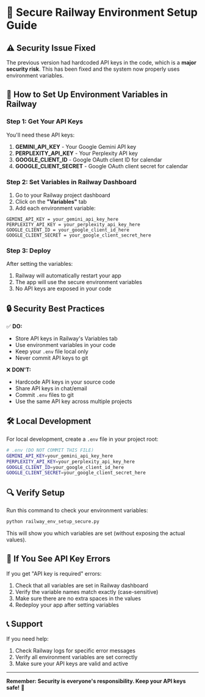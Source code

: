 # 🔐 Secure Railway Environment Setup Guide

## ⚠️ Security Issue Fixed

The previous version had hardcoded API keys in the code, which is a **major security risk**. This has been fixed and the system now properly uses environment variables.

## 🚀 How to Set Up Environment Variables in Railway

### Step 1: Get Your API Keys

You'll need these API keys:

1. **GEMINI_API_KEY** - Your Google Gemini API key
2. **PERPLEXITY_API_KEY** - Your Perplexity API key  
3. **GOOGLE_CLIENT_ID** - Google OAuth client ID for calendar
4. **GOOGLE_CLIENT_SECRET** - Google OAuth client secret for calendar

### Step 2: Set Variables in Railway Dashboard

1. Go to your Railway project dashboard
2. Click on the **"Variables"** tab
3. Add each environment variable:

```
GEMINI_API_KEY = your_gemini_api_key_here
PERPLEXITY_API_KEY = your_perplexity_api_key_here
GOOGLE_CLIENT_ID = your_google_client_id_here
GOOGLE_CLIENT_SECRET = your_google_client_secret_here
```

### Step 3: Deploy

After setting the variables:
1. Railway will automatically restart your app
2. The app will use the secure environment variables
3. No API keys are exposed in your code

## 🔒 Security Best Practices

✅ **DO:**
- Store API keys in Railway's Variables tab
- Use environment variables in your code
- Keep your `.env` file local only
- Never commit API keys to git

❌ **DON'T:**
- Hardcode API keys in your source code
- Share API keys in chat/email
- Commit `.env` files to git
- Use the same API key across multiple projects

## 🛠️ Local Development

For local development, create a `.env` file in your project root:

```bash
# .env (DO NOT COMMIT THIS FILE)
GEMINI_API_KEY=your_gemini_api_key_here
PERPLEXITY_API_KEY=your_perplexity_api_key_here
GOOGLE_CLIENT_ID=your_google_client_id_here
GOOGLE_CLIENT_SECRET=your_google_client_secret_here
```

## 🔍 Verify Setup

Run this command to check your environment variables:

```bash
python railway_env_setup_secure.py
```

This will show you which variables are set (without exposing the actual values).

## 🚨 If You See API Key Errors

If you get "API key is required" errors:

1. Check that all variables are set in Railway dashboard
2. Verify the variable names match exactly (case-sensitive)
3. Make sure there are no extra spaces in the values
4. Redeploy your app after setting variables

## 📞 Support

If you need help:
1. Check Railway logs for specific error messages
2. Verify all environment variables are set correctly
3. Make sure your API keys are valid and active

---

**Remember: Security is everyone's responsibility. Keep your API keys safe!** 🔐
